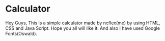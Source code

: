 # Calculator
Hey Guys, This is a simple calculator made by ncflex(me) by using HTML, CSS and Java Script. Hope you all will like it.
And also I have used Google Fonts(Oswald). 
